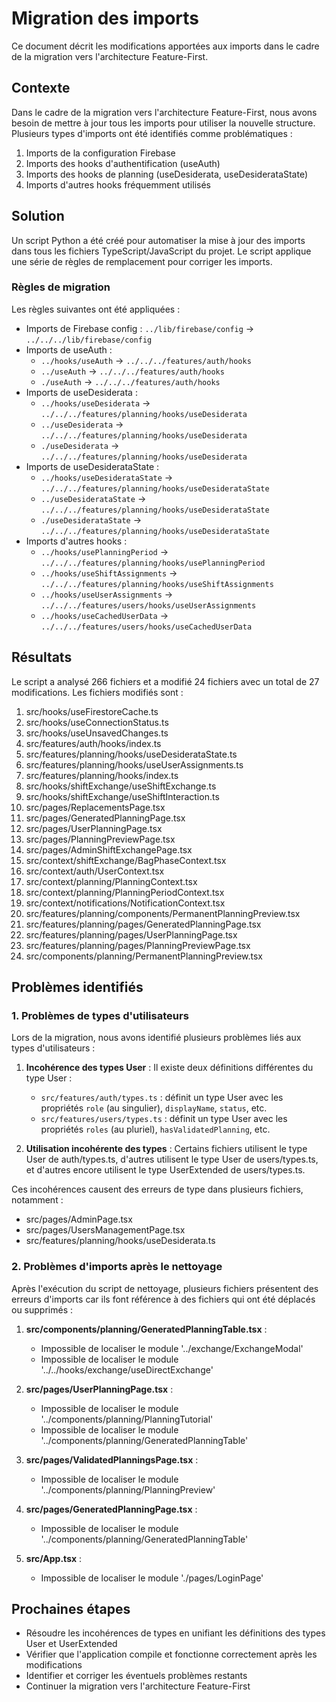 # Migration des imports

Ce document décrit les modifications apportées aux imports dans le cadre de la migration vers l'architecture Feature-First.

## Contexte

Dans le cadre de la migration vers l'architecture Feature-First, nous avons besoin de mettre à jour tous les imports pour utiliser la nouvelle structure. Plusieurs types d'imports ont été identifiés comme problématiques :

1. Imports de la configuration Firebase
2. Imports des hooks d'authentification (useAuth)
3. Imports des hooks de planning (useDesiderata, useDesiderataState)
4. Imports d'autres hooks fréquemment utilisés

## Solution

Un script Python a été créé pour automatiser la mise à jour des imports dans tous les fichiers TypeScript/JavaScript du projet. Le script applique une série de règles de remplacement pour corriger les imports.

### Règles de migration

Les règles suivantes ont été appliquées :

- Imports de Firebase config : `../lib/firebase/config` → `../../../lib/firebase/config`
- Imports de useAuth : 
  - `../hooks/useAuth` → `../../../features/auth/hooks`
  - `../useAuth` → `../../../features/auth/hooks`
  - `./useAuth` → `../../../features/auth/hooks`
- Imports de useDesiderata :
  - `../hooks/useDesiderata` → `../../../features/planning/hooks/useDesiderata`
  - `../useDesiderata` → `../../../features/planning/hooks/useDesiderata`
  - `./useDesiderata` → `../../../features/planning/hooks/useDesiderata`
- Imports de useDesiderataState :
  - `../hooks/useDesiderataState` → `../../../features/planning/hooks/useDesiderataState`
  - `../useDesiderataState` → `../../../features/planning/hooks/useDesiderataState`
  - `./useDesiderataState` → `../../../features/planning/hooks/useDesiderataState`
- Imports d'autres hooks :
  - `../hooks/usePlanningPeriod` → `../../../features/planning/hooks/usePlanningPeriod`
  - `../hooks/useShiftAssignments` → `../../../features/planning/hooks/useShiftAssignments`
  - `../hooks/useUserAssignments` → `../../../features/users/hooks/useUserAssignments`
  - `../hooks/useCachedUserData` → `../../../features/users/hooks/useCachedUserData`

## Résultats

Le script a analysé 266 fichiers et a modifié 24 fichiers avec un total de 27 modifications. Les fichiers modifiés sont :

1. src/hooks/useFirestoreCache.ts
2. src/hooks/useConnectionStatus.ts
3. src/hooks/useUnsavedChanges.ts
4. src/features/auth/hooks/index.ts
5. src/features/planning/hooks/useDesiderataState.ts
6. src/features/planning/hooks/useUserAssignments.ts
7. src/features/planning/hooks/index.ts
8. src/hooks/shiftExchange/useShiftExchange.ts
9. src/hooks/shiftExchange/useShiftInteraction.ts
10. src/pages/ReplacementsPage.tsx
11. src/pages/GeneratedPlanningPage.tsx
12. src/pages/UserPlanningPage.tsx
13. src/pages/PlanningPreviewPage.tsx
14. src/pages/AdminShiftExchangePage.tsx
15. src/context/shiftExchange/BagPhaseContext.tsx
16. src/context/auth/UserContext.tsx
17. src/context/planning/PlanningContext.tsx
18. src/context/planning/PlanningPeriodContext.tsx
19. src/context/notifications/NotificationContext.tsx
20. src/features/planning/components/PermanentPlanningPreview.tsx
21. src/features/planning/pages/GeneratedPlanningPage.tsx
22. src/features/planning/pages/UserPlanningPage.tsx
23. src/features/planning/pages/PlanningPreviewPage.tsx
24. src/components/planning/PermanentPlanningPreview.tsx

## Problèmes identifiés

### 1. Problèmes de types d'utilisateurs

Lors de la migration, nous avons identifié plusieurs problèmes liés aux types d'utilisateurs :

1. **Incohérence des types User** : Il existe deux définitions différentes du type User :
   - `src/features/auth/types.ts` : définit un type User avec les propriétés `role` (au singulier), `displayName`, `status`, etc.
   - `src/features/users/types.ts` : définit un type User avec les propriétés `roles` (au pluriel), `hasValidatedPlanning`, etc.

2. **Utilisation incohérente des types** : Certains fichiers utilisent le type User de auth/types.ts, d'autres utilisent le type User de users/types.ts, et d'autres encore utilisent le type UserExtended de users/types.ts.

Ces incohérences causent des erreurs de type dans plusieurs fichiers, notamment :
- src/pages/AdminPage.tsx
- src/pages/UsersManagementPage.tsx
- src/features/planning/hooks/useDesiderata.ts

### 2. Problèmes d'imports après le nettoyage

Après l'exécution du script de nettoyage, plusieurs fichiers présentent des erreurs d'imports car ils font référence à des fichiers qui ont été déplacés ou supprimés :

1. **src/components/planning/GeneratedPlanningTable.tsx** :
   - Impossible de localiser le module '../exchange/ExchangeModal'
   - Impossible de localiser le module '../../hooks/exchange/useDirectExchange'

2. **src/pages/UserPlanningPage.tsx** :
   - Impossible de localiser le module '../components/planning/PlanningTutorial'
   - Impossible de localiser le module '../components/planning/GeneratedPlanningTable'

3. **src/pages/ValidatedPlanningsPage.tsx** :
   - Impossible de localiser le module '../components/planning/PlanningPreview'

4. **src/pages/GeneratedPlanningPage.tsx** :
   - Impossible de localiser le module '../components/planning/GeneratedPlanningTable'

5. **src/App.tsx** :
   - Impossible de localiser le module './pages/LoginPage'

## Prochaines étapes

- Résoudre les incohérences de types en unifiant les définitions des types User et UserExtended
- Vérifier que l'application compile et fonctionne correctement après les modifications
- Identifier et corriger les éventuels problèmes restants
- Continuer la migration vers l'architecture Feature-First
